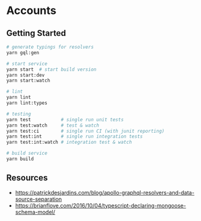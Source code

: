 # Accounts

## Getting Started

```bash
# generate typings for resolvers
yarn gql:gen

# start service
yarn start  # start build version
yarn start:dev
yarn start:watch

# lint
yarn lint
yarn lint:types

# testing
yarn test           # single run unit tests
yarn test:watch     # test & watch
yarn test:ci        # single run CI (with junit reporting)
yarn test:int       # single run integration tests
yarn test:int:watch # integration test & watch

# build service
yarn build
```

## Resources

- https://patrickdesjardins.com/blog/apollo-graphql-resolvers-and-data-source-separation
- https://brianflove.com/2016/10/04/typescript-declaring-mongoose-schema-model/
